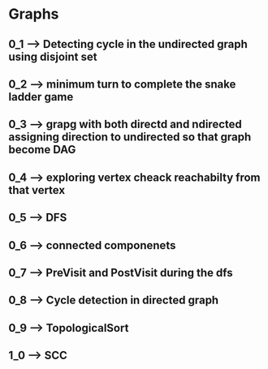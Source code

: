 # Graphs
## 0_1 --> Detecting cycle in the undirected graph using disjoint set
## 0_2 --> minimum turn to complete the snake ladder game
## 0_3 --> grapg with both directd and ndirected assigning direction to undirected so that graph become DAG
## 0_4 --> exploring vertex cheack reachabilty from that vertex
## 0_5 --> DFS 
## 0_6 --> connected componenets
## 0_7 --> PreVisit and PostVisit during the dfs
## 0_8 --> Cycle detection in directed graph
## 0_9 --> TopologicalSort
## 1_0 --> SCC

